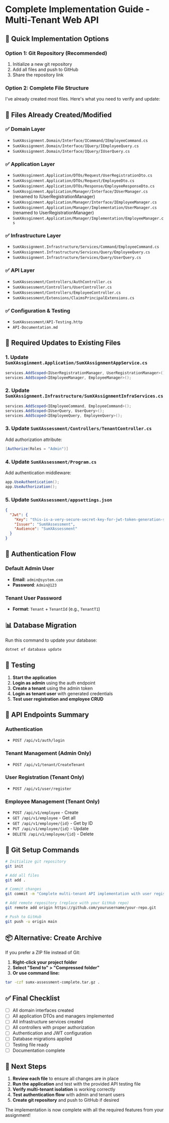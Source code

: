 # Complete Implementation Guide - Multi-Tenant Web API

## 🚀 Quick Implementation Options

### Option 1: Git Repository (Recommended)
1. Initialize a new git repository
2. Add all files and push to GitHub
3. Share the repository link

### Option 2: Complete File Structure
I've already created most files. Here's what you need to verify and update:

## 📁 Files Already Created/Modified

### ✅ Domain Layer
- `SumXAssignment.Domain/Interface/ICommand/IEmployeeCommand.cs`
- `SumXAssignment.Domain/Interface/IQuery/IEmployeeQuery.cs`
- `SumXAssignment.Domain/Interface/IQuery/IUserQuery.cs`

### ✅ Application Layer
- `SumXAssginment.Application/DTOs/Request/UserRegistrationDto.cs`
- `SumXAssginment.Application/DTOs/Request/EmployeeDto.cs`
- `SumXAssginment.Application/DTOs/Response/EmployeeResponseDto.cs`
- `SumXAssginment.Application/Manager/Interface/IUserManager.cs` (renamed to IUserRegistrationManager)
- `SumXAssginment.Application/Manager/Interface/IEmployeeManager.cs`
- `SumXAssginment.Application/Manager/Implementation/UserManager.cs` (renamed to UserRegistrationManager)
- `SumXAssginment.Application/Manager/Implementation/EmployeeManager.cs`

### ✅ Infrastructure Layer
- `SumXAssignment.Infrastructure/Services/Command/EmployeeCommand.cs`
- `SumXAssignment.Infrastructure/Services/Query/EmployeeQuery.cs`
- `SumXAssignment.Infrastructure/Services/Query/UserQuery.cs`

### ✅ API Layer
- `SumXAssessment/Controllers/AuthController.cs`
- `SumXAssessment/Controllers/UserController.cs`
- `SumXAssessment/Controllers/EmployeeController.cs`
- `SumXAssessment/Extensions/ClaimsPrincipalExtensions.cs`

### ✅ Configuration & Testing
- `SumXAssessment/API-Testing.http`
- `API-Documentation.md`

## 🔧 Required Updates to Existing Files

### 1. Update `SumXAssginment.Application/SumXAssignmentAppService.cs`
```csharp
services.AddScoped<IUserRegistrationManager, UserRegistrationManager>();
services.AddScoped<IEmployeeManager, EmployeeManager>();
```

### 2. Update `SumXAssignment.Infrastructure/SumXAssignmentInfraServices.cs`
```csharp
services.AddScoped<IEmployeeCommand, EmployeeCommand>();
services.AddScoped<IUserQuery, UserQuery>();
services.AddScoped<IEmployeeQuery, EmployeeQuery>();
```

### 3. Update `SumXAssessment/Controllers/TenantController.cs`
Add authorization attribute:
```csharp
[Authorize(Roles = "Admin")]
```

### 4. Update `SumXAssessment/Program.cs`
Add authentication middleware:
```csharp
app.UseAuthentication();
app.UseAuthorization();
```

### 5. Update `SumXAssessment/appsettings.json`
```json
{
  "Jwt": {
    "Key": "this-is-a-very-secure-secret-key-for-jwt-token-generation-sumx-assessment-2024",
    "Issuer": "SumXAssessment",
    "Audience": "SumXAssessment"
  }
}
```

## 🔐 Authentication Flow

### Default Admin User
- **Email**: `admin@system.com`
- **Password**: `Admin@123`

### Tenant User Password
- **Format**: `Tenant` + `TenantId` (e.g., `TenantT1`)

## 📊 Database Migration

Run this command to update your database:
```bash
dotnet ef database update
```

## 🧪 Testing

1. **Start the application**
2. **Login as admin** using the auth endpoint
3. **Create a tenant** using the admin token
4. **Login as tenant user** with generated credentials
5. **Test user registration and employee CRUD**

## 🎯 API Endpoints Summary

### Authentication
- `POST /api/v1/auth/login`

### Tenant Management (Admin Only)
- `POST /api/v1/tenant/CreateTenant`

### User Registration (Tenant Only)
- `POST /api/v1/user/register`

### Employee Management (Tenant Only)
- `POST /api/v1/employee` - Create
- `GET /api/v1/employee` - Get all
- `GET /api/v1/employee/{id}` - Get by ID
- `PUT /api/v1/employee/{id}` - Update
- `DELETE /api/v1/employee/{id}` - Delete

## 🔄 Git Setup Commands

```bash
# Initialize git repository
git init

# Add all files
git add .

# Commit changes
git commit -m "Complete multi-tenant API implementation with user registration and employee CRUD"

# Add remote repository (replace with your GitHub repo)
git remote add origin https://github.com/yourusername/your-repo.git

# Push to GitHub
git push -u origin main
```

## 📦 Alternative: Create Archive

If you prefer a ZIP file instead of Git:

1. **Right-click your project folder**
2. **Select "Send to" > "Compressed folder"**
3. **Or use command line:**
```bash
tar -czf sumx-assessment-complete.tar.gz .
```

## ✅ Final Checklist

- [ ] All domain interfaces created
- [ ] All application DTOs and managers implemented
- [ ] All infrastructure services created
- [ ] All controllers with proper authorization
- [ ] Authentication and JWT configuration
- [ ] Database migrations applied
- [ ] Testing file ready
- [ ] Documentation complete

## 🎯 Next Steps

1. **Review each file** to ensure all changes are in place
2. **Run the application** and test with the provided API testing file
3. **Verify multi-tenant isolation** is working correctly
4. **Test authentication flow** with admin and tenant users
5. **Create git repository** and push to GitHub if desired

The implementation is now complete with all the required features from your assignment!